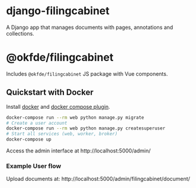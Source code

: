 # django-filingcabinet

A Django app that manages documents with pages, annotations and collections.

# @okfde/filingcabinet

Includes `@okfde/filingcabinet` JS package with Vue components.


## Quickstart with Docker

Install [docker](https://docs.docker.com/get-docker/) and [docker compose plugin](https://docs.docker.com/compose/install/).

```bash
docker-compose run --rm web python manage.py migrate
# Create a user account
docker-compose run --rm web python manage.py createsuperuser
# Start all services (web, worker, broker)
docker-compose up
```

Access the admin interface at http://localhost:5000/admin/

### Example User flow

Upload documents at: http://localhost:5000/admin/filingcabinet/document/
